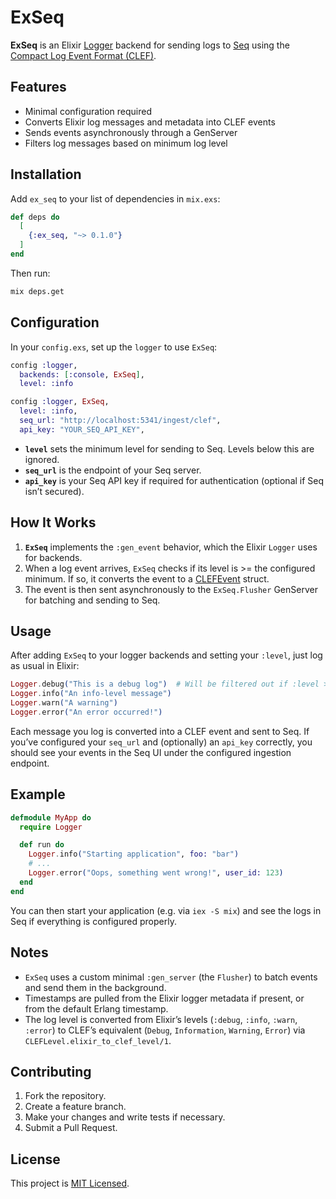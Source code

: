 # ExSeq

**ExSeq** is an Elixir [Logger](https://hexdocs.pm/logger/Logger.html) backend for sending logs to [Seq](https://datalust.co/seq) using the [Compact Log Event Format (CLEF)](https://clef-json.org).

## Features

- Minimal configuration required
- Converts Elixir log messages and metadata into CLEF events
- Sends events asynchronously through a GenServer
- Filters log messages based on minimum log level

## Installation

Add `ex_seq` to your list of dependencies in `mix.exs`:

```elixir
def deps do
  [
    {:ex_seq, "~> 0.1.0"}
  ]
end
```

Then run:

```sh
mix deps.get
```

## Configuration

In your `config.exs`, set up the `logger` to use `ExSeq`:

```elixir
config :logger,
  backends: [:console, ExSeq],
  level: :info

config :logger, ExSeq,
  level: :info,
  seq_url: "http://localhost:5341/ingest/clef",
  api_key: "YOUR_SEQ_API_KEY",
```

- **`level`** sets the minimum level for sending to Seq. Levels below this are ignored.
- **`seq_url`** is the endpoint of your Seq server.
- **`api_key`** is your Seq API key if required for authentication (optional if Seq isn’t secured).

## How It Works

1. **`ExSeq`** implements the `:gen_event` behavior, which the Elixir `Logger` uses for backends.
2. When a log event arrives, `ExSeq` checks if its level is >= the configured minimum. If so, it converts the event to a [CLEFEvent](./lib/ex_seq/clef_event.ex) struct.
3. The event is then sent asynchronously to the `ExSeq.Flusher` GenServer for batching and sending to Seq.

## Usage

After adding `ExSeq` to your logger backends and setting your `:level`, just log as usual in Elixir:

```elixir
Logger.debug("This is a debug log")  # Will be filtered out if :level >= :info
Logger.info("An info-level message")
Logger.warn("A warning")
Logger.error("An error occurred!")
```

Each message you log is converted into a CLEF event and sent to Seq. If you’ve configured your `seq_url` and (optionally) an `api_key` correctly, you should see your events in the Seq UI under the configured ingestion endpoint.

## Example

```elixir
defmodule MyApp do
  require Logger

  def run do
    Logger.info("Starting application", foo: "bar")
    # ...
    Logger.error("Oops, something went wrong!", user_id: 123)
  end
end
```

You can then start your application (e.g. via `iex -S mix`) and see the logs in Seq if everything is configured properly.

## Notes

- `ExSeq` uses a custom minimal `:gen_server` (the `Flusher`) to batch events and send them in the background.
- Timestamps are pulled from the Elixir logger metadata if present, or from the default Erlang timestamp.
- The log level is converted from Elixir’s levels (`:debug`, `:info`, `:warn`, `:error`) to CLEF’s equivalent (`Debug`, `Information`, `Warning`, `Error`) via `CLEFLevel.elixir_to_clef_level/1`.

## Contributing

1. Fork the repository.
2. Create a feature branch.
3. Make your changes and write tests if necessary.
4. Submit a Pull Request.

## License

This project is [MIT Licensed](./LICENSE).
